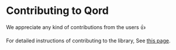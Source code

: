# Contributing to Qord
We appreciate any kind of contributions from the users :+1:

For detailed instructions of contributing to the library, See [this page](https://qord.readthedocs.io/en/stable/contributing.html).
